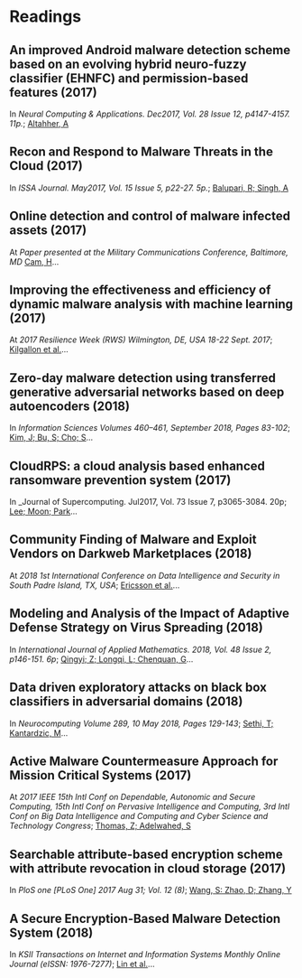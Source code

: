 # Readings

## An improved Android malware detection scheme based on an evolving hybrid neuro-fuzzy classifier (EHNFC) and permission-based features (2017)

In _Neural Computing & Applications. Dec2017, Vol. 28 Issue 12, p4147-4157. 11p._; [Altahher, A](AndroidPermissionClassifier.pdf)

## Recon and Respond to Malware Threats in the Cloud (2017)

In _ISSA Journal. May2017, Vol. 15 Issue 5, p22-27. 5p._; [Balupari, R; Singh, A](MalwareInClouds.pdf)

## Online detection and control of malware infected assets (2017)

At _Paper presented at the Military Communications Conference, Baltimore, MD_ [Cam, H](DetectionControlMalwareInfected.pdf)...

## Improving the effectiveness and efficiency of dynamic malware analysis with machine learning (2017)

At _2017 Resilience Week (RWS) Wilmington, DE, USA 18-22 Sept. 2017_; [Kilgallon et al.](DynamicMalwareAnalysis.pdf)...

## Zero-day malware detection using transferred generative adversarial networks based on deep autoencoders (2018)

In _Information Sciences Volumes 460–461, September 2018, Pages 83-102_; [Kim, J; Bu, S; Cho; S](MalwareDetectionUsingGAN.pdf)...

## CloudRPS: a cloud analysis based enhanced ransomware prevention system (2017)

In _Journal of Supercomputing. Jul2017, Vol. 73 Issue 7, p3065-3084. 20p; [Lee; Moon; Park](RansomwarePreventionSystem.pdf)...

## Community Finding of Malware and Exploit Vendors on Darkweb Marketplaces (2018)

At _2018 1st International Conference on Data Intelligence and Security in South Padre Island, TX, USA_; [Ericsson et al.](MalwareVendorsDarkwebMarketplaces.pdf)...

## Modeling and Analysis of the Impact of Adaptive Defense Strategy on Virus Spreading (2018)

In _International Journal of Applied Mathematics. 2018, Vol. 48 Issue 2, p146-151. 6p_; [Qingyi; Z; Longqi, L; Chenquan, G](ModelingAdaptiveVirusDefense.pdf)...

## Data driven exploratory attacks on black box classifiers in adversarial domains (2018)

In _Neurocomputing Volume 289, 10 May 2018, Pages 129-143_; [Sethi, T; Kantardzic, M](ExploratoryAttacksOnClassifiers.pdf)...

## Active Malware Countermeasure Approach for Mission Critical Systems (2017)

At _2017 IEEE 15th Intl Conf on Dependable, Autonomic and Secure Computing, 15th Intl Conf on Pervasive Intelligence and Computing, 3rd Intl Conf on Big Data Intelligence and Computing and Cyber Science and Technology Congress_; [Thomas, Z; Adelwahed, S](MalwareCountermeasures.pdf)

## Searchable attribute-based encryption scheme with attribute revocation in cloud storage (2017)

In _PloS one [PLoS One] 2017 Aug 31; Vol. 12 (8)_; [Wang, S: Zhao, D; Zhang, Y](SearchableAttributeEncryption.pdf)

## A Secure Encryption-Based Malware Detection System (2018)

In _KSII Transactions on Internet and Information Systems Monthly Online Journal (eISSN: 1976-7277)_; [Lin et al.](EncryptionBasedMalwareDetectionSystem.pdf)...

